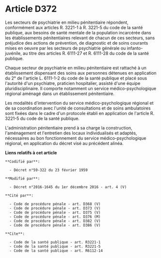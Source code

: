 # Article D372

Les secteurs de psychiatrie en milieu pénitentiaire répondent, conformément aux articles R. 3221-1 à R. 3221-5 du code de la
santé publique, aux besoins de santé mentale de la population incarcérée dans les établissements pénitentiaires relevant de
chacun de ces secteurs, sans préjudice des actions de prévention, de diagnostic et de soins courants mises en oeuvre par les
secteurs de psychiatrie générale ou infanto-juvénile, au titre des articles R. 6111-27 et R. 6111-28 du code de la santé
publique. 

Chaque secteur de psychiatrie en milieu pénitentiaire est rattaché à un établissement dispensant des soins aux personnes
détenues en application du 2° de l'article L. 6111-1-2 du code de la santé publique et placé sous l'autorité d'un psychiatre,
praticien hospitalier, assisté d'une équipe pluridisciplinaire. Il comporte notamment un service médico-psychologique
régional aménagé dans un établissement pénitentiaire. 

Les modalités d'intervention du service médico-psychologique régional et de sa coordination avec l'unité de consultations et
de soins ambulatoires sont fixées dans le cadre d'un protocole établi en application de l'article R. 3221-5 du code de la
santé publique. 

L'administration pénitentiaire prend à sa charge la construction, l'aménagement et l'entretien des locaux individualisés et
adaptés, nécessaires au bon fonctionnement du service médico-psychologique régional, en application du décret visé au
précédent alinéa.

**Liens relatifs à cet article**

	**Codifié par**:

	  - Décret n°59-322 du 23 février 1959

	**Modifié par**:

	  - Décret n°2016-1645 du 1er décembre 2016 - art. 4 (V)

	**Cité par**:

	  - Code de procédure pénale - art. D368 (V)
	  - Code de procédure pénale - art. D373 (V)
	  - Code de procédure pénale - art. D375 (V)
	  - Code de procédure pénale - art. D376 (M)
	  - Code de procédure pénale - art. D382 (V)
	  - Code de procédure pénale - art. D386 (V)

	**Cite**:

	  - Code de la santé publique - art. R3221-1
	  - Code de la santé publique - art. R3221-5
	  - Code de la santé publique - art. R6112-14
